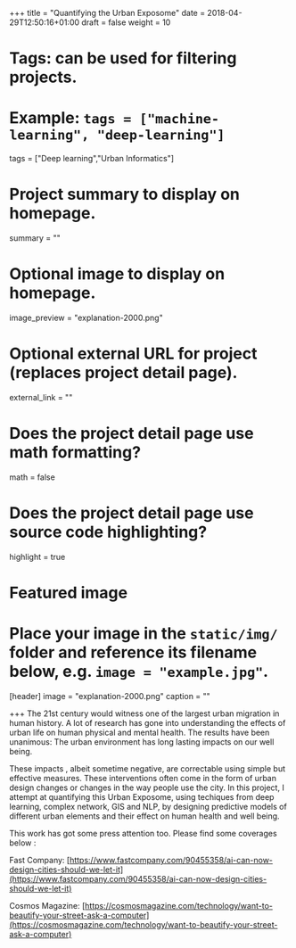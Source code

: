 +++
title = "Quantifying the Urban Exposome"
date = 2018-04-29T12:50:16+01:00
draft = false
weight = 10
# Tags: can be used for filtering projects.
# Example: `tags = ["machine-learning", "deep-learning"]`
tags = ["Deep learning","Urban Informatics"]

# Project summary to display on homepage.
summary = ""

# Optional image to display on homepage.
image_preview = "explanation-2000.png"

# Optional external URL for project (replaces project detail page).
external_link = ""

# Does the project detail page use math formatting?
math = false

# Does the project detail page use source code highlighting?
highlight = true

# Featured image
# Place your image in the `static/img/` folder and reference its filename below, e.g. `image = "example.jpg"`.
[header]
image = "explanation-2000.png"
caption = ""

+++
The 21st century would witness one of the largest urban migration in human history. A lot of research has gone into understanding the effects of urban life on human physical and mental health. The results have been unanimous: The urban environment has long lasting impacts on our well being.

These impacts , albeit sometime negative, are correctable using simple but effective measures. These interventions often come in the form of urban design changes or changes in the way people use the city. In this project, I attempt at quantifying this Urban Exposome, using techiques from deep learning, complex network, GIS and NLP, by designing predictive models of different urban elements and their effect on human health and well being.


This work has got some press attention too. Please find some coverages below :

Fast Company: [https://www.fastcompany.com/90455358/ai-can-now-design-cities-should-we-let-it](https://www.fastcompany.com/90455358/ai-can-now-design-cities-should-we-let-it)


Cosmos Magazine: [https://cosmosmagazine.com/technology/want-to-beautify-your-street-ask-a-computer](https://cosmosmagazine.com/technology/want-to-beautify-your-street-ask-a-computer)